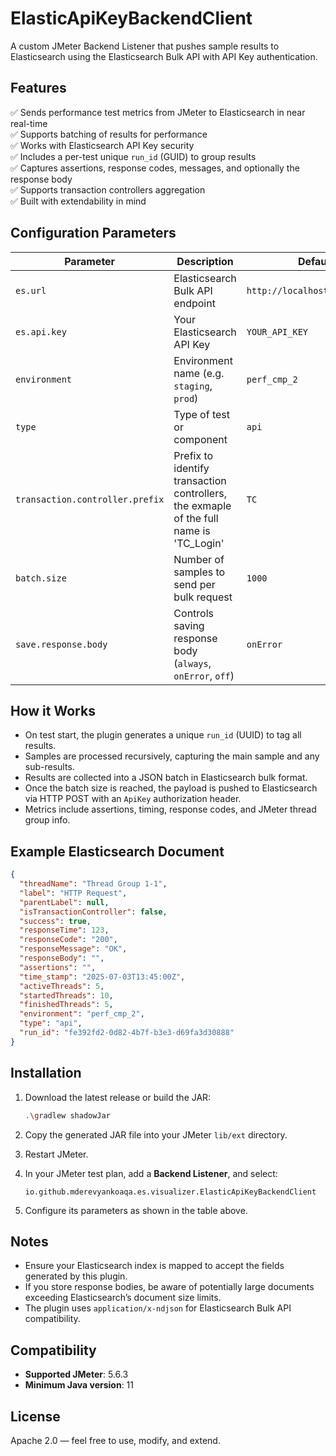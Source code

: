 # ElasticApiKeyBackendClient

A custom JMeter Backend Listener that pushes sample results to Elasticsearch using the Elasticsearch Bulk API with API Key authentication.

## Features

✅ Sends performance test metrics from JMeter to Elasticsearch in near real-time  
✅ Supports batching of results for performance  
✅ Works with Elasticsearch API Key security  
✅ Includes a per-test unique `run_id` (GUID) to group results  
✅ Captures assertions, response codes, messages, and optionally the response body  
✅ Supports transaction controllers aggregation  
✅ Built with extendability in mind

## Configuration Parameters

| Parameter                        | Description                                                                            | Default                       |
|----------------------------------|----------------------------------------------------------------------------------------|-------------------------------|
| `es.url`                         | Elasticsearch Bulk API endpoint                                                        | `http://localhost:9200/_bulk` |
| `es.api.key`                     | Your Elasticsearch API Key                                                             | `YOUR_API_KEY`                |
| `environment`                    | Environment name (e.g. `staging`, `prod`)                                              | `perf_cmp_2`                  |
| `type`                           | Type of test or component                                                              | `api`                         |
| `transaction.controller.prefix`  | Prefix to identify transaction controllers, the exmaple of the full name is 'TC_Login' | `TC`                          |
| `batch.size`                     | Number of samples to send per bulk request                                             | `1000`                        |
| `save.response.body`             | Controls saving response body (`always`, `onError`, `off`)                             | `onError`                     |

## How it Works

- On test start, the plugin generates a unique `run_id` (UUID) to tag all results.
- Samples are processed recursively, capturing the main sample and any sub-results.
- Results are collected into a JSON batch in Elasticsearch bulk format.
- Once the batch size is reached, the payload is pushed to Elasticsearch via HTTP POST with an `ApiKey` authorization header.
- Metrics include assertions, timing, response codes, and JMeter thread group info.

## Example Elasticsearch Document

```json
{
  "threadName": "Thread Group 1-1",
  "label": "HTTP Request",
  "parentLabel": null,
  "isTransactionController": false,
  "success": true,
  "responseTime": 123,
  "responseCode": "200",
  "responseMessage": "OK",
  "responseBody": "",
  "assertions": "",
  "time_stamp": "2025-07-03T13:45:00Z",
  "activeThreads": 5,
  "startedThreads": 10,
  "finishedThreads": 5,
  "environment": "perf_cmp_2",
  "type": "api",
  "run_id": "fe392fd2-0d82-4b7f-b3e3-d69fa3d30888"
}
```

## Installation

1. Download the latest release or build the JAR:

    ```bash
    .\gradlew shadowJar
    ```

2. Copy the generated JAR file into your JMeter `lib/ext` directory.

3. Restart JMeter.

4. In your JMeter test plan, add a **Backend Listener**, and select:

    ```
    io.github.mderevyankoaqa.es.visualizer.ElasticApiKeyBackendClient
    ```

5. Configure its parameters as shown in the table above.

## Notes

- Ensure your Elasticsearch index is mapped to accept the fields generated by this plugin.
- If you store response bodies, be aware of potentially large documents exceeding Elasticsearch’s document size limits.
- The plugin uses `application/x-ndjson` for Elasticsearch Bulk API compatibility.

## Compatibility

- **Supported JMeter**: 5.6.3
- **Minimum Java version**: 11

## License

Apache 2.0 — feel free to use, modify, and extend.